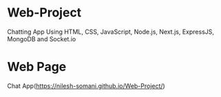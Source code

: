 # Web-Project
Chatting App Using HTML, CSS, JavaScript, Node.js, Next.js, ExpressJS, MongoDB and Socket.io
# Web Page
Chat App(https://nilesh-somani.github.io/Web-Project/)

